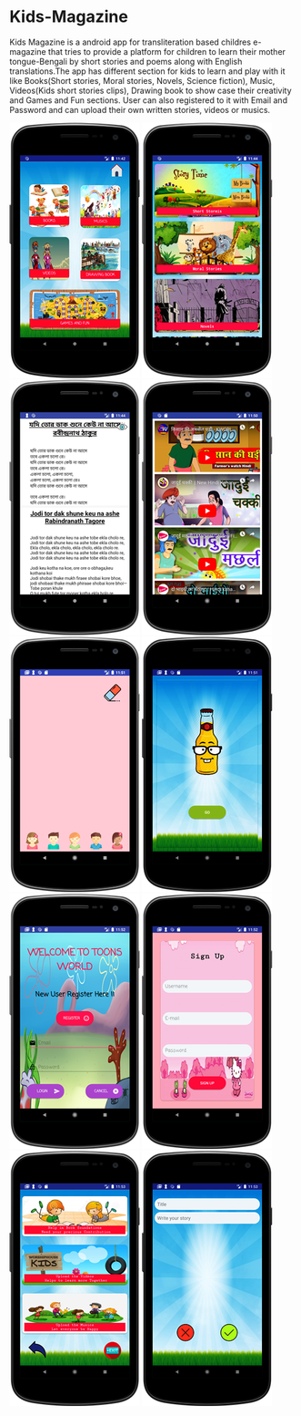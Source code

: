 # Kids-Magazine
Kids Magazine is a android app for transliteration based childres e-magazine that tries to provide a platform for children to learn their mother tongue-Bengali by short stories and poems along with English translations.The app has different section for kids to learn and play with it like Books(Short stories, Moral stories, Novels, Science fiction), Music, Videos(Kids short stories clips), Drawing book to show case their creativity and Games and Fun sections.
User can also registered to it with Email and Password and can upload their own written stories, videos or musics.

![](images/device-2019-07-24-234345.png)
![](images/device-2019-07-24-234418.png)
![](images/device-2019-07-24-234504.png)
![](images/device-2019-07-24-235016.png)
![](images/device-2019-07-24-235122.png)
![](images/device-2019-07-24-235145.png)
![](images/device-2019-07-24-235210.png)
![](images/device-2019-07-24-235230.png)
![](images/device-2019-07-24-235313.png)
![](images/device-2019-07-24-235333.png)
